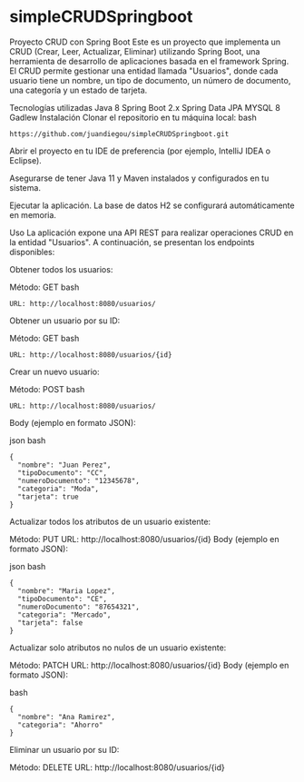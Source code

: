 # simpleCRUDSpringboot
Proyecto CRUD con Spring Boot
Este es un proyecto que implementa un CRUD (Crear, Leer, Actualizar, Eliminar) utilizando Spring Boot, una herramienta de desarrollo de aplicaciones basada en el framework Spring. El CRUD permite gestionar una entidad llamada "Usuarios", donde cada usuario tiene un nombre, un tipo de documento, un número de documento, una categoría y un estado de tarjeta.

Tecnologías utilizadas
Java 8
Spring Boot 2.x
Spring Data JPA
MYSQL 8
Gadlew
Instalación
Clonar el repositorio en tu máquina local:
bash
```
https://github.com/juandiegou/simpleCRUDSpringboot.git
```
Abrir el proyecto en tu IDE de preferencia (por ejemplo, IntelliJ IDEA o Eclipse).

Asegurarse de tener Java 11 y Maven instalados y configurados en tu sistema.

Ejecutar la aplicación. La base de datos H2 se configurará automáticamente en memoria.

Uso
La aplicación expone una API REST para realizar operaciones CRUD en la entidad "Usuarios". A continuación, se presentan los endpoints disponibles:

Obtener todos los usuarios:

Método: GET
bash 
```
URL: http://localhost:8080/usuarios/
```
Obtener un usuario por su ID:

Método: GET
bash 
```
URL: http://localhost:8080/usuarios/{id}
```
Crear un nuevo usuario:

Método: POST
bash 
```
URL: http://localhost:8080/usuarios/
```
Body (ejemplo en formato JSON):

json
bash
```
{
  "nombre": "Juan Perez",
  "tipoDocumento": "CC",
  "numeroDocumento": "12345678",
  "categoria": "Moda",
  "tarjeta": true
}

```


Actualizar todos los atributos de un usuario existente:

Método: PUT
URL: http://localhost:8080/usuarios/{id}
Body (ejemplo en formato JSON):

json
bash
```
{
  "nombre": "Maria Lopez",
  "tipoDocumento": "CE",
  "numeroDocumento": "87654321",
  "categoria": "Mercado",
  "tarjeta": false
}

```

Actualizar solo atributos no nulos de un usuario existente:

Método: PATCH
URL: http://localhost:8080/usuarios/{id}
Body (ejemplo en formato JSON):

bash 
```
{
  "nombre": "Ana Ramirez",
  "categoria": "Ahorro"
}

``` 
Eliminar un usuario por su ID:

Método: DELETE
URL: http://localhost:8080/usuarios/{id}
